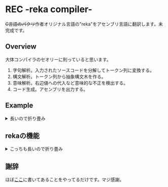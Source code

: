 # REC -reka compiler-
~~C言語のパクリ~~作者オリジナル言語の"reka"をアセンブリ言語に翻訳します。未完成です。

## Overview
大体コンパイラのセオリーに則っていると思います。
1. 字句解析。入力されたソースコードを分解してトークン列に変換する。
1. 構文解析。トークン列から抽象構文木を作る。
1. 意味解析。右辺値への代入など意味的な不正を検出する。
1. コード生成。アセンブリを出力する。

## Example
<details>
  <summary>長いので折り畳み</summary>
    こんな感じのソースファイルexample.rekaがあるとします。フィボナッチ数列の20項目を計算します。
    <pre>
      <code>
        int print_num(int num);
        int fibo(int n)
        {
            if(n==1||n==2){
                return 1;
            }else{
                return fibo(n-1)+fibo(n-2);
            }
        }
        int main()
        {
            print_num(fibo(20));
            return 0;
        }
      </code>
    </pre>
    この1行目にあるのはprint_numのプロトタイプ宣言です。rekaには入出力の機能が未実装なので、そこはC言語で書いて後でリンクします。<br />
    このファイルをfunc.cとします。
    <pre>
      <code>
        #include&lt;stdio.h&gt;
        int print_num(int num)
        {
            printf("%d\n",num);
            return 0;
        }
      </code>
    </pre>
    これをこうします(rec.outはソースを適当にコンパイルしてすでに作成済みであるとします)。<br />
    example.rekaを入力として受け取り、アセンブリに翻訳したものをexample.sに出力します。<br />
    それをexample.outという実行ファイルにするのですが、結局実行ファイルの生成でgccに頼っているため、このソフトウェアの存在意義は謎です。
    <pre>
      <code>
        $ ./rec.out example.reka example.s
        $ gcc -o example.out example.s func.c
        $ ./example.out
        6765
      </code>
    </pre>
    計算できてました。
</details>

## rekaの機能
<details>
  <summary>こっちも長いので折り畳み</summary>
  ✅は実装済み、🔵はそのうち実装予定。
  
  ### データ
  ✅64bitローカル整数変数の定義<br />
  🔵定義を伴わない宣言<br />
  🔵signedとunsignedの区別<br />
  🔵グローバル変数<br />
  🔵実数型<br />
  🔵ポインタ<br />
  🔵配列<br />
  
  ### 制御文
  ✅if文、else文<br />
  🔵switch文<br />
  ✅while文<br />
  🔵do-while文<br />
  ✅for文<br />
  ✅break文<br />
  ✅continue文<br />
  🔵goto文<br />
  ✅return文<br />
  
  ### 関数
  ✅定義<br />
  ✅シグネチャのチェック<br />
  ✅プロトタイプ宣言<br />
  
  ### 演算子
  
  #### 算術演算子
  ✅単項プラス<br />
  ✅単項マイナス<br />
  ✅加算<br />
  ✅減算<br />
  ✅乗算<br />
  ✅除算<br />
  ✅剰余<br />
  ✅前置インクリメント<br />
  ✅前置デクリメント<br />
  ✅後置インクリメント<br />
  ✅後置デクリメント<br />
  ✅加算代入<br />
  ✅減算代入<br />
  ✅乗算代入<br />
  ✅除算代入<br />
  ✅剰余代入<br />
  
  #### 比較演算子
  ✅等価<br />
  ✅非等価<br />
  ✅小なり<br />
  ✅大なり<br />
  ✅小なりイコール<br />
  ✅大なりイコール<br />
  
  #### 論理演算子
  ✅論理否定<br />
  ✅論理和<br />
  ✅論理積<br />
  
  #### ビット演算子
  🔵ビット否定<br />
  🔵ビット和<br />
  🔵ビット積<br />
  🔵ビット排他的論理和<br />
  🔵左シフト<br />
  🔵右シフト<br />
  🔵ビット和代入<br />
  🔵ビット積代入<br />
  🔵ビット排他的論理和代入<br />
  🔵左シフト代入<br />
  🔵右シフト代入<br />
  
  #### その他
  ✅単純代入<br />
  ✅関数呼び出し<br />
  ✅カンマ<br />
  🔵条件<br />
  🔵配列添え字<br />
  🔵間接<br />
  🔵アドレス<br />
  🔵直接メンバ<br />
  🔵間接メンバ<br />
  🔵キャスト<br />
  🔵sizeof<br />
  
  ### その他
  ✅変数のスコープ<br />
  ✅ブロックコメント<br />
  🔵行コメント<br />
</details>

## 謝辞
ほぼ[ここ](https://www.sigbus.info/compilerbook)に書いてあることをやってるだけです。マジ感謝。
